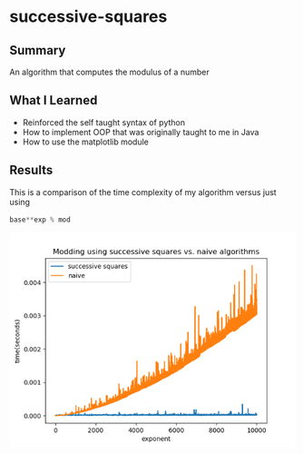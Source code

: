 # successive-squares
## Summary
An algorithm that computes the modulus of a number
## What I Learned
- Reinforced the self taught syntax of python
- How to implement OOP that was originally taught to me in Java
- How to use the matplotlib module
## Results
This is a comparison of the time complexity of my algorithm versus just using
```python
base**exp % mod
```
![image of graph](https://github.com/JonathanOliveros/successive-squares/blob/master/successive_squares.png)
